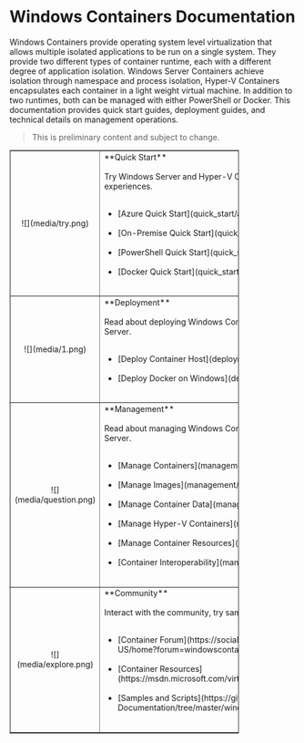 # Windows Containers Documentation

Windows Containers provide operating system level virtualization that allows multiple isolated applications to be run on a single system. They provide two different types of container runtime, each with a different degree of application isolation. Windows Server Containers achieve isolation through namespace and process isolation, Hyper-V Containers encapsulates each container in a light weight virtual machine. In addition to two runtimes, both can be managed with either PowerShell or Docker. This documentation provides quick start guides, deployment guides, and technical details on management operations.

> This is preliminary content and subject to change.

<table border="1" style="background-color:FFFFCC;border-collapse:collapse;border:1px solid FFCC00;color:000000;width:80%" cellpadding="25" cellspacing="5">
<tr>
<td ><center>![](media/try.png)</center></td>
<td>**Quick Start**<br /><br />
Try Windows Server and Hyper-V Containers with these guided quick start experiences.<br /><br />
<ul>
<li>[Azure Quick Start](quick_start/azure_setup.md)<br /><br /></li>
<li>[On-Premise Quick Start](quick_start/container_setup.md)<br /><br /></li>
<li>[PowerShell Quick Start](quick_start/manage_powershell.md)<br /><br /></li>
<li>[Docker Quick Start](quick_start/manage_docker.md)<br /><br /></li>
</td>
</tr>
<tr>
<td ><center>![](media/1.png)</center></td>
<td>**Deployment**<br /><br />
Read about deploying Windows Container in Windows Server 2016 and Nano Server.<br /><br />
<ul>
<li>[Deploy Container Host](deployment/deployment.md)<br /><br /></li>
<li>[Deploy Docker on Windows](deployment/docker_windows.md)<br /><br /></li>
</td>
</tr>
<tr>
<td ><center>![](media/question.png)</center></td>
<td>**Management**<br /><br />
Read about managing Windows Container in Windows Server 2016 and Nano Server.<br ><br />
<ul>
<li>[Manage Containers](management/manage_containers.md)<br /><br /></li>
<li>[Manage Images](management/manage_images.md)<br /><br /></li>
<li>[Manage Container Data](management/manage_data.md)<br /><br /></li>
<li>[Manage Hyper-V Containers](management/hyperv_container.md)<br /><br /></li>
<li>[Manage Container Resources](management/manage_resources.md)<br /><br /></li>
<li>[Container Interoperability](management/hcs_powershell.md)<br /><br /></li>
</td>
</tr>
<tr>
<td ><center>![](media/explore.png)</center></td>
<td>**Community**<br /><br />
Interact with the community, try samples, and find additional resources.<br ><br />
<ul>
<li>[Container Forum](https://social.msdn.microsoft.com/Forums/en-US/home?forum=windowscontainers)<br /><br /></li>
<li>[Container Resources](https://msdn.microsoft.com/virtualization/community/community_overview)<br /><br /></li>
<li>[Samples and Scripts](https://github.com/Microsoft/Virtualization-Documentation/tree/master/windows-server-container-samples)<br /><br /></li>
</td>
</tr>
</table>
